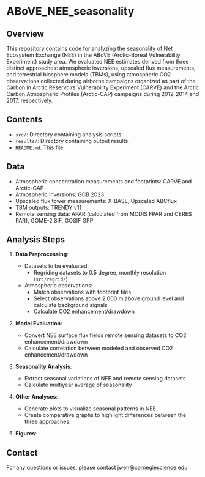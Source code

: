 # ABoVE_NEE_seasonality

## Overview

This repository contains code for analyzing the seasonality of Net Ecosystem Exchange (NEE) in the ABoVE (Arctic-Boreal Vulnerability Experiment) study area. We evaluated NEE estimates derived from three distinct approaches: atmospheric inversions, upscaled flux measurements, and terrestrial biosphere models (TBMs), using atmospheric CO2 observations collected during airborne campaigns organized as part of the Carbon in Arctic Reservoirs Vulnerability Experiment (CARVE) and the Arctic Carbon Atmospheric Profiles (Arctic-CAP) campaigns during 2012-2014 and 2017, respectively.

## Contents

- `src/`: Directory containing analysis scripts.
- `results/`: Directory containing output results.
- `README.md`: This file.

## Data
- Atmospheric concentration measurements and footprints: CARVE and Arctic-CAP
- Atmospheric inversions: GCB 2023
- Upscaled flux tower measurements: X-BASE, Upscaled ABCflux
- TBM outputs: TRENDY v11
- Remote sensing data: APAR (calculated from MODIS FPAR and CERES PAR), GOME-2 SIF, GOSIF GPP

## Analysis Steps

1. **Data Preprocessing**: 
    - Datasets to be evaluated: 
        - Regriding datasets to 0.5 degree, monthly resolution (`src/regrid/`)
    - Atmospheric observations: 
        - Match observations with footprint files
        - Select observations above 2,000 m above ground level and calculate background signals
        - Calculate CO2 enhancement/drawdown

2. **Model Evaluation**:
    - Convert NEE surface flux fields remote sensing datasets to CO2 enhancement/drawdown
    - Calculate correlation between modeled and observed CO2 enhancement/drawdown

3. **Seasonality Analysis**:
    - Extract seasonal variations of NEE and remote sensing datasets
    - Calculate multiyear average of seasonality

4. **Other Analyses**:
    - Generate plots to visualize seasonal patterns in NEE.
    - Create comparative graphs to highlight differences between the three approaches.

5. **Figures**:

## Contact

For any questions or issues, please contact jwen@carnegiescience.edu.